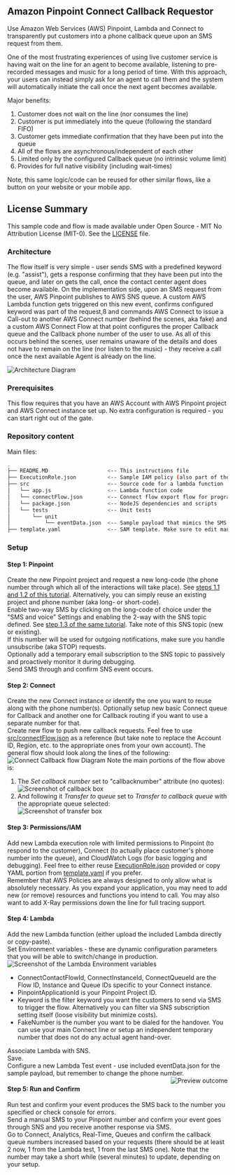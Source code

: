 ## Amazon Pinpoint Connect Callback Requestor
Use Amazon Web Services (AWS) Pinpoint, Lambda and Connect to transparently put customers into a phone callback queue upon an SMS request from them.

One of the most frustrating experiences of using live customer service is having wait on the line for an agent to become available, listening to pre-recorded messages and music for a long period of time. With this approach, your users can instead simply ask for an agent to call them and the system will automatically initiate the call once the next agent becomes available.

Major benefits:
1. Customer does not wait on the line (nor consumes the line)
2. Customer is put immediately into the queue (following the standard FIFO)
3. Customer gets immediate confirmation that they have been put into the queue
4. All of the flows are asynchronous/independent of each other
5. Limited only by the configured Callback queue (no intrinsic volume limit)
6. Provides for full native visibility (including wait-times)

Note, this same logic/code can be reused for other similar flows, like a button on your website or your mobile app.

## License Summary
This sample code and flow is made available under Open Source - MIT No Attribution License (MIT-0). See the [LICENSE](/LICENSE) file.

### Architecture
The flow itself is very simple - user sends SMS with a predefined keyword (e.g. "assist"), gets a response confirming that they have been put into the queue, and later on gets the call, once the contact center agent does become available. 
On the implementation side, upon an SMS request from the user, AWS Pinpoint publishes to AWS SNS queue. A custom AWS Lambda function gets triggered on this new event, confirms configured keyword was part of the request,ß and commands AWS Connect to issue a Call-out to another AWS Connect number (behind the scenes, aka fake) and a custom AWS Connect Flow at that point configures the proper Callback queue and the Callback phone number of the user to use. As all of this occurs behind the scenes, user remains unaware of the details and does not have to remain on the line (nor listen to the music) - they receive a call once the next available Agent is already on the line.

![Architecture Diagram](misc/architecture.png?raw=true)

### Prerequisites
This flow requires that you have an AWS Account with AWS Pinpoint project and AWS Connect instance set up. 
No extra configuration is required - you can start right out of the gate.

### Repository content
Main files:
```bash
.
├── README.MD                   <-- This instructions file
├── ExecutionRole.json          <-- Sample IAM policy (also part of the SAM template). Make sure to edit manually first!
├── src                         <-- Source code for a lambda function
│   └── app.js                  <-- Lambda function code
│   └── connectFlow.json        <-- Connect flow export flow for programmatic callback. Make sure to edit manually first!
│   └── package.json            <-- NodeJS dependencies and scripts
│   └── tests                   <-- Unit tests
│       └── unit
│           └── eventData.json  <-- Sample payload that mimics the SMS received from customer (from Pinpoint via SNS). Make sure to edit manually first!
├── template.yaml               <-- SAM template. Make sure to edit manually first!
```

### Setup
#### Step 1: Pinpoint
Create the new Pinpoint project and request a new long-code (the phone number through which all of the interactions will take place). See [steps 1.1 and 1.2 of this tutorial](https://docs.aws.amazon.com/pinpoint/latest/developerguide/tutorials-two-way-sms-part-1.html). Alternatively, you can simply reuse an existing project and phone number (aka long- or short-code).  
Enable two-way SMS by clicking on the long-code of choice under the "SMS and voice" Settings and enabling the 2-way with the SNS topic defined. See [step 1.3 of the same tutorial](https://docs.aws.amazon.com/pinpoint/latest/developerguide/tutorials-two-way-sms-part-1.html). Take note of this SNS topic (new or existing).    
If this number will be used for outgoing notifications, make sure you handle unsubscribe (aka STOP) requests.  
Optionally add a temporary email subscription to the SNS topic to passively and proactively monitor it during debugging.  
Send SMS through and confirm SNS event occurs.
#### Step 2: Connect
Create the new Connect instance or identify the one you want to reuse along with the phone number(s). 
Optionally setup new basic Connect queue for Callback and another one for Callback routing if you want to use a separate number for that.  
Create new flow to push new callback requests. Feel free to use [src/connectFlow.json](src/connectFlow.json) as a reference (but take note to replace the Account ID, Region, etc. to the appropriate ones from your own account). The general flow should look along the lines of the following:  
![Connect Callback flow Diagram](misc/ConnectCallBackFlow.png?raw=true)
Note the main portions of the flow above is:
1. The _Set callback number_ set to "callbacknumber" attribute (no quotes):  
![Screenshot of callback box](misc/ConnectCallBackBox.png?raw=true)
2. And following it _Transfer to queue_ set to _Transfer to callback queue_ with the appropriate queue selected:  
![Screenshot of transfer box](misc/ConnectCallBackTransferBox.png?raw=true)
#### Step 3: Permissions/IAM
Add new Lambda execution role with limited permissions to Pinpoint (to respond to the customer), Connect (to actually place customer's phone number into the queue), and CloudWatch Logs (for basic logging and debugging). 
Feel free to either reuse [ExecutionRole.json](ExecutionRole.json) provided or copy YAML portion from [template.yaml](template.yaml) if you prefer.  
Remember that AWS Policies are always designed to only allow what is absolutely necessary. As you expand your application, you may need to add new (or remove) resources and functions you intend to call. You may also want to add X-Ray permissions down the line for full tracing support.
#### Step 4: Lambda
Add the new Lambda function (either upload the included Lambda directly or copy-paste).  
Set Environment variables - these are dynamic configuration parameters that you will be able to switch/change in production.  
![Screenshot of the Lambda Environment variables](misc/LambdaVariables.png?raw=true)  
* ConnectContactFlowId, ConnectInstanceId, ConnectQueueId are the Flow ID, Instance and Queue IDs specific to your Connect instance.
* PinpointApplicationId is your Pinpoint Project ID.
* Keyword is the filter keyword you want the customers to send via SMS to trigger the flow. Alternatively you can filter via SNS subscription setting itself (loose visibility but minimize costs).
* FakeNumber is the number you want to be dialed for the handover. You can use your main Connect line or setup an independent temporary number that does not do any actual agent hand-over.  

Associate Lambda with SNS.  
Save.  
Configure a new Lambda Test event - use included eventData.json for the sample payload, but remember to change the phone number.
<img align="right" src="misc/phone.png" alt="Preview outcome" />
#### Step 5: Run and Confirm
Run test and confirm your event produces the SMS back to the number you specified or check console for errors.  
Send a manual SMS to your Pinpoint number and confirm your event goes through SNS and you receive another response via SMS.  
Go to Connect, Analytics, Real-Time, Queues and confirm the callback queue numbers increased based on your requests (there should be at least 2 now, 1 from the Lambda test, 1 from the last SMS one). Note that the number may take a short while (several minutes) to update, depending on your setup.
